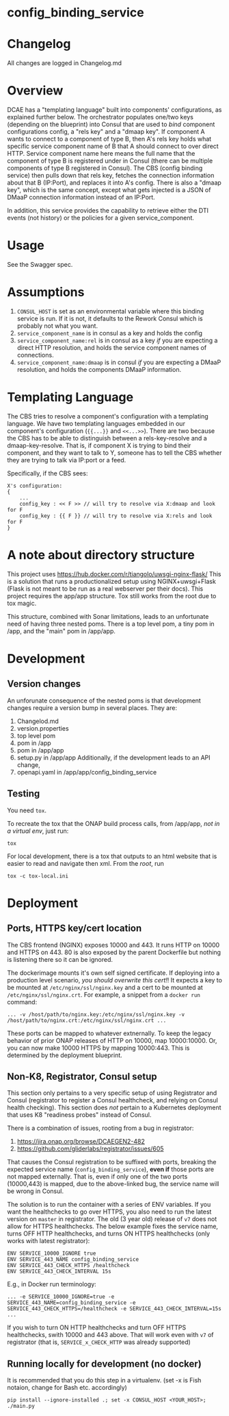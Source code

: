 # config_binding_service

# Changelog
All changes are logged in Changelog.md

# Overview

DCAE has a "templating language" built into components' configurations, as explained further below.
The orchestrator populates one/two keys (depending on the blueprint) into Consul that are used to *bind* component configurations config, a "rels key" and a "dmaap key".
If component A wants to connect to a component of type B, then A's rels key holds what specific service component name of B that A should connect to over direct HTTP.
Service component name here means the full name that the component of type B is registered under in Consul (there can be multiple components of type B registered in Consul).
The CBS (config binding service) then pulls down that rels key, fetches the connection information about that B (IP:Port), and replaces it into A's config.
There is also a "dmaap key", which is the same concept, except what gets injected is a JSON of DMaaP connection information instead of an IP:Port.

In addition, this service provides the capability to retrieve either the DTI events (not history) or the policies for a given service_component.

# Usage
See the Swagger spec.

# Assumptions
1. `CONSUL_HOST` is set as an environmental variable where this binding service is run. If it is not, it defaults to the Rework Consul which is probably not what you want.
2. `service_component_name` is in consul as a key and holds the config
3. `service_component_name:rel` is in consul as a key *if* you are expecting a direct HTTP resolution, and holds the service component names of connections.
4. `service_component_name:dmaap` is in consul *if* you are expecting a DMaaP resolution, and holds the components DMaaP information.

# Templating Language
The CBS tries to resolve a component's configuration with a templating language. We have two templating languages embedded in our component's configuration (`{{...}}` and `<<...>>`). There are two because the CBS has to be able to distinguish between a rels-key-resolve and a dmaap-key-resolve. That is, if component X is trying to bind their component, and they want to talk to Y, someone has to tell the CBS whether they are trying to talk via IP:port or a feed.

Specifically, if the CBS sees:

```
X's configuration:
{
    ...
    config_key : << F >> // will try to resolve via X:dmaap and look for F
    config_key : {{ F }} // will try to resolve via X:rels and look for F
}
```

# A note about directory structure
This project uses https://hub.docker.com/r/tiangolo/uwsgi-nginx-flask/
This is a solution that runs a productionalized setup using NGINX+uwsgi+Flask (Flask is not meant to be run as a real webserver per their docs). This project requires the app/app structure. Tox still works from the root due to tox magic.

This structure, combined with Sonar limitations, leads to an unfortunate need of having three nested poms. There is a top level pom, a tiny pom in /app, and the "main" pom in /app/app.

# Development
## Version changes
An unforunate consequence of the nested poms is that development changes require a version bump in several places. They are:
1. Changelod.md
2. version.properties
3. top level pom
4. pom in /app
5. pom in /app/app
6. setup.py in /app/app
Additionally, if the development leads to an API change,
7. openapi.yaml in /app/app/config_binding_service

## Testing
You need `tox`.

To recreate the tox that the ONAP build process calls, from /app/app,  *not in a virtual env*, just run:
```
tox
```

For local development, there is a tox that outputs to an html website that is easier to read and navigate then xml. From the *root*, run
```
tox -c tox-local.ini
```

# Deployment

## Ports, HTTPS key/cert location

The CBS frontend (NGINX) exposes 10000 and 443. It runs HTTP on 10000 and HTTPS on 443. 80 is also exposed by the parent Dockerfile but nothing is listening there so it can be ignored.

The dockerimage mounts it's own self signed certificate. If deploying into a production level scenario, *you should overwrite this cert!*! It expects a key to be mounted at `/etc/nginx/ssl/nginx.key` and a cert to be mounted at `/etc/nginx/ssl/nginx.crt`. For example, a snippet from a `docker run` command:

```
... -v /host/path/to/nginx.key:/etc/nginx/ssl/nginx.key -v /host/path/to/nginx.crt:/etc/nginx/ssl/nginx.crt ...
```

These ports can be mapped to whatever extnernally. To keep the legacy behavior of prior ONAP releases of HTTP on 10000, map 10000:10000. Or, you can now make 10000 HTTPS by mapping 10000:443. This is determined by the deployment blueprint.

## Non-K8, Registrator, Consul setup
This section only pertains to a very specific setup of using Registrator and Consul (registrator to register a Consul healthcheck, and relying on Consul health checking). This section does *not* pertain to a Kubernetes deployment that uses K8 "readiness probes" instead of Consul.

There is a combination of issues, rooting from a bug in registrator:
1. https://jira.onap.org/browse/DCAEGEN2-482
2. https://github.com/gliderlabs/registrator/issues/605

That causes the Consul registration to be suffixed with ports, breaking the expected service name (`config_binding_service`), **even if** those ports are not mapped externally. That is, even if only one of the two ports (10000,443) is mapped, due to the above-linked bug, the service name will be wrong in Consul.

The solution is to run the container with a series of ENV variables. If you want the healthchecks to go over HTTPS, you also need to run the latest version on `master` in registrator. The old (3 year old) release of `v7` does not allow for HTTPS healthchecks.  The below example fixes the service name, turns OFF HTTP healthchecks, and turns ON HTTPS healthchecks (only works with latest registrator):

```
ENV SERVICE_10000_IGNORE true
ENV SERVICE_443_NAME config_binding_service
ENV SERVICE_443_CHECK_HTTPS /healthcheck
ENV SERVICE_443_CHECK_INTERVAL 15s
```

E.g., in Docker run terminology:

```
... -e SERVICE_10000_IGNORE=true -e SERVICE_443_NAME=config_binding_service -e SERVICE_443_CHECK_HTTPS=/healthcheck -e SERVICE_443_CHECK_INTERVAL=15s ...
```

If you wish to turn ON HTTP healthchecks and turn OFF HTTPS healthchecks, swith 10000 and 443 above. That will work even with `v7` of registrator (that is, `SERVICE_x_CHECK_HTTP` was already supported)

## Running locally for development (no docker)
It is recommended that you do this step in a virtualenv.
(set -x is Fish notaion, change for Bash etc. accordingly)
```
pip install --ignore-installed .; set -x CONSUL_HOST <YOUR_HOST>; ./main.py
```
